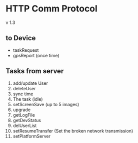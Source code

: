 # HTTP Comm Protocol
v 1.3

## to Device
- taskRequest
- gpsReport (once time)

## Tasks from server
1. add/update User
2. deleteUser
3. sync time
4. The task (idle)
5. setScreenSave (up to 5 images)
6. upgrade
7. getLogFile
8. getDevStatus
9. delUserList
10. setResumeTransfer (Set the broken network transmission)
11. setPlatformServer

